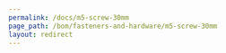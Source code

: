 ```yaml
---
permalink: /docs/m5-screw-30mm
page_path: /bom/fasteners-and-hardware/m5-screw-30mm
layout: redirect
---
```


